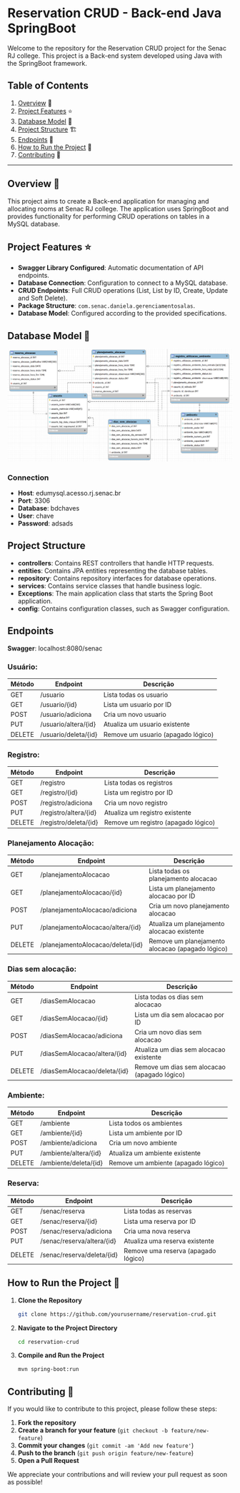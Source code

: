# Reservation CRUD - Back-end Java SpringBoot

Welcome to the repository for the Reservation CRUD project for the Senac RJ college. This project is a Back-end system developed using Java with the SpringBoot framework.

## Table of Contents

1. [Overview](#overview) 📝
2. [Project Features](#project-features) ⭐
3. [Database Model](#database-model) 💾
4. [Project Structure](#project-structure) 🏗️
5. [Endpoints](#endpoints) 📜
6. [How to Run the Project](#how-to-run-the-project) 🚀
7. [Contributing](#contributing) 🤝

---

## Overview 📝

This project aims to create a Back-end application for managing and allocating rooms at Senac RJ college. The application uses SpringBoot and provides functionality for performing CRUD operations on tables in a MySQL database.

## Project Features ⭐

- **Swagger Library Configured**: Automatic documentation of API endpoints.
- **Database Connection**: Configuration to connect to a MySQL database.
- **CRUD Endpoints**: Full CRUD operations (List, List by ID, Create, Update and Soft Delete).
- **Package Structure**: `com.senac.daniela.gerenciamentosalas`.
- **Database Model**: Configured according to the provided specifications.

## Database Model 💾

![Entity-Relationship Model](bdchaves.png)

### Connection

- **Host**: edumysql.acesso.rj.senac.br
- **Port**: 3306
- **Database**: bdchaves
- **User**: chave
- **Password**: adsads

## Project Structure

- **controllers**: Contains REST controllers that handle HTTP requests.
- **entities**: Contains JPA entities representing the database tables.
- **repository**: Contains repository interfaces for database operations.
- **services**: Contains service classes that handle business logic.
- **Exceptions**: The main application class that starts the Spring Boot application.
- **config**: Contains configuration classes, such as Swagger configuration.

## Endpoints

**Swagger**: localhost:8080/senac

### Usuário:

| Método | Endpoint                           | Descrição                                          |
|--------|------------------------------------|----------------------------------------------------|
| GET    | /usuario                           | Lista todas os usuario                             |
| GET    | /usuario/{id}                      | Lista um usuario por ID                            |
| POST   | /usuario/adiciona                  | Cria um novo usuario                               |
| PUT    | /usuario/altera/{id}               | Atualiza um usuario existente                      |
| DELETE | /usuario/deleta/{id}               | Remove um usuario (apagado lógico)                 |

### Registro:

| Método | Endpoint                           | Descrição                                          |
|--------|------------------------------------|----------------------------------------------------|
| GET    | /registro                          | Lista todas os registros                           |
| GET    | /registro/{id}                     | Lista um registro por ID                           |
| POST   | /registro/adiciona                 | Cria um novo registro                              |
| PUT    | /registro/altera/{id}              | Atualiza um registro existente                     |
| DELETE | /registro/deleta/{id}              | Remove um registro (apagado lógico)                |

### Planejamento Alocação:

| Método | Endpoint                           | Descrição                                          |
|--------|------------------------------------|----------------------------------------------------|
| GET    | /planejamentoAlocacao              | Lista todas os planejamento alocacao               |
| GET    | /planejamentoAlocacao/{id}         | Lista um planejamento alocacao por ID              |
| POST   | /planejamentoAlocacao/adiciona     | Cria um novo planejamento alocacao                 |
| PUT    | /planejamentoAlocacao/altera/{id}  | Atualiza um planejamento alocacao existente        |
| DELETE | /planejamentoAlocacao/deleta/{id}  | Remove um planejamento alocacao (apagado lógico)   |

### Dias sem alocação:

| Método | Endpoint                      | Descrição                                      |
|--------|-------------------------------|------------------------------------------------|
| GET    | /diasSemAlocacao              | Lista todas os dias sem alocacao               |
| GET    | /diasSemAlocacao/{id}         | Lista um dia sem alocacao por ID               |
| POST   | /diasSemAlocacao/adiciona     | Cria um novo dias sem alocacao                 |
| PUT    | /diasSemAlocacao/altera/{id}  | Atualiza um dias sem alocacao existente        |
| DELETE | /diasSemAlocacao/deleta/{id}  | Remove um dias sem alocacao (apagado lógico)   |

### Ambiente:

| Método | Endpoint               | Descrição                           |
|--------|------------------------|-------------------------------------|
| GET    | /ambiente              | Lista todos os ambientes            |
| GET    | /ambiente/{id}         | Lista um ambiente por ID            |
| POST   | /ambiente/adiciona     | Cria um novo ambiente               |
| PUT    | /ambiente/altera/{id}  | Atualiza um ambiente existente      |
| DELETE | /ambiente/deleta/{id}  | Remove um ambiente (apagado lógico) |

### Reserva:

| Método | Endpoint                    | Descrição                           |
|--------|-----------------------------|-------------------------------------|
| GET    | /senac/reserva              | Lista todas as reservas             |
| GET    | /senac/reserva/{id}         | Lista uma reserva por ID            |
| POST   | /senac/reserva/adiciona     | Cria uma nova reserva               |
| PUT    | /senac/reserva/altera/{id}  | Atualiza uma reserva existente      |
| DELETE | /senac/reserva/deleta/{id}  | Remove uma reserva (apagado lógico) |


## How to Run the Project 🚀

1. **Clone the Repository**

   ```bash
   git clone https://github.com/yourusername/reservation-crud.git

2. **Navigate to the Project Directory**

   ```bash
   cd reservation-crud

3. **Compile and Run the Project**

   ```bash
   mvn spring-boot:run

## Contributing 🤝

If you would like to contribute to this project, please follow these steps:

1. **Fork the repository**
2. **Create a branch for your feature** (`git checkout -b feature/new-feature`)
3. **Commit your changes** (`git commit -am 'Add new feature'`)
4. **Push to the branch** (`git push origin feature/new-feature`)
5. **Open a Pull Request**

We appreciate your contributions and will review your pull request as soon as possible!
